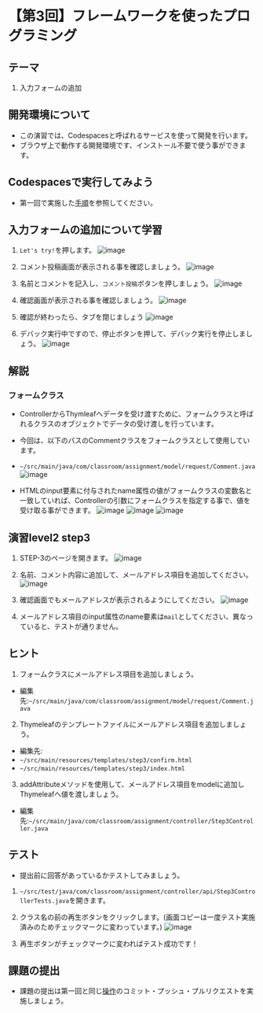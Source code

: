# 【第3回】フレームワークを使ったプログラミング
## テーマ
1. 入力フォームの追加

## 開発環境について
* この演習では、Codespacesと呼ばれるサービスを使って開発を行います。
* ブラウザ上で動作する開発環境です、インストール不要で使う事ができます。

## Codespacesで実行してみよう
* 第一回で実施した[手順](/Codespacesの実行手順.md)を参照してください。

## 入力フォームの追加について学習
1. `Let's try!`を押します。
![image](https://user-images.githubusercontent.com/32722128/151711407-d882c0da-6c60-409f-99da-e5da064575a0.png)

2. コメント投稿画面が表示される事を確認しましょう。
![image](https://user-images.githubusercontent.com/32722128/151711431-a1d7b9f3-8f02-4b6c-804b-cc989640df67.png)

3. 名前とコメントを記入し、`コメント投稿`ボタンを押しましょう。
![image](https://user-images.githubusercontent.com/32722128/151711584-171cc707-382b-4c4d-8cc9-5b01cfb3b67c.png)

4. 確認画面が表示される事を確認しましょう。
![image](https://user-images.githubusercontent.com/32722128/151711609-1170703b-7eff-4d08-b8b7-eaa628933c72.png)

5. 確認が終わったら、タブを閉じましょう
![image](https://user-images.githubusercontent.com/32722128/150733257-a1056c19-1b24-412b-8bfc-a6063e75c785.png)

6. デバック実行中ですので、停止ボタンを押して、デバック実行を停止しましょう。
![image](https://user-images.githubusercontent.com/32722128/150748527-d7121765-5142-4f5a-9769-33c0c23627a4.png)

## 解説
### フォームクラス
* ControllerからThymleafへデータを受け渡すために、フォームクラスと呼ばれるクラスのオブジェクトでデータの受け渡しを行っています。
* 今回は、以下のパスのCommentクラスをフォームクラスとして使用しています。
* `~/src/main/java/com/classroom/assignment/model/request/Comment.java`
![image](https://user-images.githubusercontent.com/32722128/151712493-5d3a2176-5dcb-49ca-b0dd-dcee51e0c3b1.png)

* HTMLのinput要素に付与されたname属性の値がフォームクラスの変数名と一致していれば、Controllerの引数にフォームクラスを指定する事で、値を受け取る事ができます。
![image](https://user-images.githubusercontent.com/32722128/151712894-8cb16e89-dba4-45ee-8b9d-88db789519f1.png)
![image](https://user-images.githubusercontent.com/32722128/151712931-a264f299-6251-40d3-9e9a-9e5b251a422d.png)
![image](https://user-images.githubusercontent.com/32722128/151712961-43dbfa44-c261-49f2-85b3-29e04eab0ee2.png)

## 演習level2 step3
1. STEP-3のページを開きます。
![image](https://user-images.githubusercontent.com/32722128/151711786-55207e89-0b94-4047-b265-5cc509873909.png)

2. 名前、コメント内容に追加して、メールアドレス項目を追加してください。
![image](https://user-images.githubusercontent.com/32722128/151712040-e53709f4-38b8-4454-b010-38551bb52118.png)

3. 確認画面でもメールアドレスが表示されるようにしてください。
![image](https://user-images.githubusercontent.com/32722128/151712095-4d67f00a-ecf7-4270-858d-00b13328531c.png)

4. メールアドレス項目のinput属性のname要素は`mail`としてください、異なっていると、テストが通りません。

## ヒント
1. フォームクラスにメールアドレス項目を追加しましょう。  
* 編集先:`~/src/main/java/com/classroom/assignment/model/request/Comment.java`

2. Thymeleafのテンプレートファイルにメールアドレス項目を追加しましょう。 
* 編集先:    
* `~/src/main/resources/templates/step3/confirm.html`  
* `~/src/main/resources/templates/step3/index.html`  

3. addAttributeメソッドを使用して、メールアドレス項目をmodelに追加しThymeleafへ値を渡しましょう。
* 編集先:`~/src/main/java/com/classroom/assignment/controller/Step3Controller.java`

## テスト
* 提出前に回答があっているかテストしてみましょう。

1. `~/src/test/java/com/classroom/assignment/controller/api/Step3ControllerTests.java`を開きます。
2. クラス名の前の再生ボタンをクリックします。(画面コピーは一度テスト実施済みのためチェックマークに変わっています。)
![image](https://user-images.githubusercontent.com/32722128/151714348-346b8b8e-cecc-43c6-82df-0c23de61fead.png)

3. 再生ボタンがチェックマークに変わればテスト成功です！

## 課題の提出
* 課題の提出は第一回と同じ[操作](/課題の提出手順.md)のコミット・プッシュ・プルリクエストを実施しましょう。
